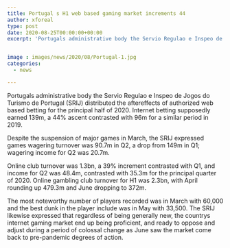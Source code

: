 ```yaml
---
title: Portugal s H1 web based gaming market increments 44
author: xforeal 
type: post
date: 2020-08-25T00:00:00+00:00
excerpt: 'Portugals administrative body the Servio Regulao e Inspeo de Jogos do Turismo de Portugal (SRIJ) distributed the consequences of authorized internet betting for the primary portion of 2020 '


image : images/news/2020/08/Portugal-1.jpg
categories:
  - news

---
```

Portugals administrative body the Servio Regulao e Inspeo de Jogos do Turismo de Portugal (SRIJ) distributed the aftereffects of authorized web based betting for the principal half of 2020. Internet betting supposedly earned 139m, a 44&percnt; ascent contrasted with 96m for a similar period in 2019. 

Despite the suspension of major games in March, the SRIJ expressed games wagering turnover was 90.7m in Q2, a drop from 149m in Q1; wagering income for Q2 was 20.7m. 

Online club turnover was 1.3bn, a 39&percnt; increment contrasted with Q1, and income for Q2 was 48.4m, contrasted with 35.3m for the principal quarter of 2020. Online gambling club turnover for H1 was 2.3bn, with April rounding up 479.3m and June dropping to 372m. 

The most noteworthy number of players recorded was in March with 60,000 and the best dunk in the player include was in May with 33,500. The SRIJ likewise expressed that regardless of being generally new, the countrys internet gaming market end up being proficient, and ready to oppose and adjust during a period of colossal change as June saw the market come back to pre-pandemic degrees of action.